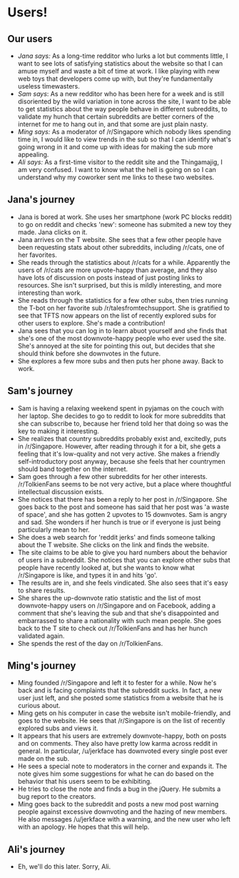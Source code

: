 Users!
=========

## Our users
- *Jana says:* As a long-time redditor who lurks a lot but comments little, I want to see lots of satisfying statistics about the website so that I can amuse myself and waste a bit of time at work. I like playing with new web toys that developers come up with, but they're fundamentally useless timewasters.
- *Sam says*: As a new redditor who has been here for a week and is still disoriented by the wild variation in tone across the site, I want to be able to get statistics about the way people behave in different subreddits, to validate my hunch that certain subreddits are better corners of the internet for me to hang out in, and that some are just plain nasty.
- *Ming says:* As a moderator of /r/Singapore which nobody likes spending time in, I would like to view trends in the sub so that I can identify what's going wrong in it and come up with ideas for making the sub more appealing.
- *Ali says:* As a first-time visitor to the reddit site and the Thingamajig, I am very confused. I want to know what the hell is going on so I can understand why my coworker sent me links to these two websites. 

## Jana's journey

- Jana is bored at work. She uses her smartphone (work PC blocks reddit) to go on reddit and checks 'new': someone has submited a new toy they made. Jana clicks on it.
- Jana arrives on the T website. She sees that a few other people have been requesting stats about other subreddits, including /r/cats, one of her favorites.
- She reads through the statistics about /r/cats for a while. Apparently the users of /r/cats are more upvote-happy than average, and they also have lots of discussion on posts instead of just posting links to resources. She isn't surprised, but this is mildly interesting, and more interesting than work.
- She reads through the statistics for a few other subs, then tries running the T-bot on her favorite sub /r/talesfromtechsupport. She is gratified to see that TFTS now appears on the list of recently explored subs for other users to explore. She's made a contribution!
- Jana sees that you can log in to learn abuot yourself and she finds that she's one of the most downvote-happy people who ever used the site. She's annoyed at the site for pointing this out, but decides that she should think before she downvotes in the future.
- She explores a few more subs and then puts her phone away. Back to work.

## Sam's journey

- Sam is having a relaxing weekend spent in pyjamas on the couch with her laptop. She decides to go to reddit to look for more subreddits that she can subscribe to, because her friend told her that doing so was the key to making it interesting.
- She realizes that country subreddits probably exist and, excitedly, puts in /r/Singapore. However, after reading through it for a bit, she gets a feeling that it's low-quality and not very active. She makes a friendly self-introductory post anyway, because she feels that her countrymen should band together on the internet.
- Sam goes through a few other subreddits for her other interests. /r/TolkienFans seems to be not very active, but a place where thoughtful intellectual discussion exists.
- She notices that there has been a reply to her post in /r/Singapore. She goes back to the post and someone has said that her post was 'a waste of space', and she has gotten 2 upvotes to 15 downvotes. Sam is angry and sad. She wonders if her hunch is true or if everyone is just being particularly mean to her.
- She does a web search for 'reddit jerks' and finds someone talking about the T website. She clicks on the link and finds the website.
- The site claims to be able to give you hard numbers about the behavior of users in a subreddit. She notices that you can explore other subs that people have recently looked at, but she wants to know what /r/Singapore is like, and types it in and hits 'go'.
- The results are in, and she feels vindicated. She also sees that it's easy to share results. 
- She shares the up-downvote ratio statistic and the list of most downvote-happy users on /r/Singapore and on Facebook, adding a comment that she's leaving the sub and that she's disappointed and embarrassed to share a nationality with such mean people. She goes back to the T site to check out /r/TolkienFans and has her hunch validated again.
- She spends the rest of the day on /r/TolkienFans.

## Ming's journey

- Ming founded /r/Singapore and left it to fester for a while. Now he's back and is facing complaints that the subreddit sucks. In fact, a new user just left, and she posted some statistics from a website that he is curious about.
- Ming gets on his computer in case the website isn't mobile-friendly, and goes to the website. He sees that /r/Singapore is on the list of recently explored subs and views it.
- It appears that his users are extremely downvote-happy, both on posts and on comments. They also have pretty low karma across reddit in general. In particular, /u/jerkface has downvoted every single post ever made on the sub.
- He sees a special note to moderators in the corner and expands it. The note gives him some suggestions for what he can do based on the behavior that his users seem to be exhibiting.
- He tries to close the note and finds a bug in the jQuery. He submits a bug report to the creators.
- Ming goes back to the subreddit and posts a new mod post warning people against excessive downvoting and the hazing of new members. He also messages /u/jerkface with a warning, and the new user who left with an apology. He hopes that this will help.

## Ali's journey
- Eh, we'll do this later. Sorry, Ali.
    